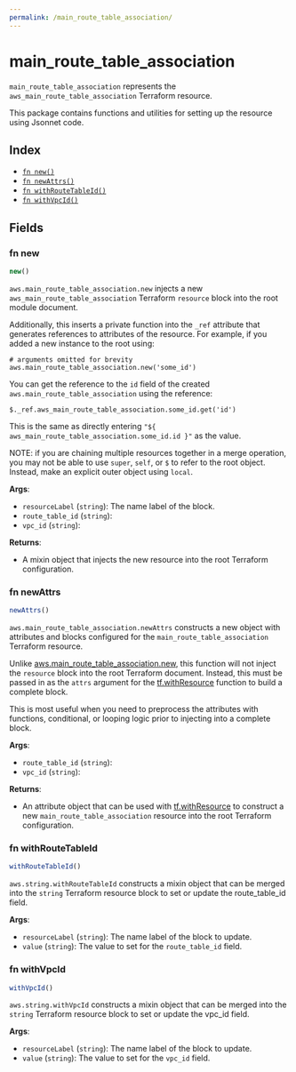 ```yaml
---
permalink: /main_route_table_association/
---
```


# main_route_table_association

`main_route_table_association` represents the `aws_main_route_table_association` Terraform resource.



This package contains functions and utilities for setting up the resource using Jsonnet code.


## Index

* [`fn new()`](#fn-new)
* [`fn newAttrs()`](#fn-newattrs)
* [`fn withRouteTableId()`](#fn-withroutetableid)
* [`fn withVpcId()`](#fn-withvpcid)

## Fields

### fn new

```ts
new()
```


`aws.main_route_table_association.new` injects a new `aws_main_route_table_association` Terraform `resource`
block into the root module document.

Additionally, this inserts a private function into the `_ref` attribute that generates references to attributes of the
resource. For example, if you added a new instance to the root using:

    # arguments omitted for brevity
    aws.main_route_table_association.new('some_id')

You can get the reference to the `id` field of the created `aws.main_route_table_association` using the reference:

    $._ref.aws_main_route_table_association.some_id.get('id')

This is the same as directly entering `"${ aws_main_route_table_association.some_id.id }"` as the value.

NOTE: if you are chaining multiple resources together in a merge operation, you may not be able to use `super`, `self`,
or `$` to refer to the root object. Instead, make an explicit outer object using `local`.

**Args**:
  - `resourceLabel` (`string`): The name label of the block.
  - `route_table_id` (`string`): 
  - `vpc_id` (`string`): 

**Returns**:
- A mixin object that injects the new resource into the root Terraform configuration.


### fn newAttrs

```ts
newAttrs()
```


`aws.main_route_table_association.newAttrs` constructs a new object with attributes and blocks configured for the `main_route_table_association`
Terraform resource.

Unlike [aws.main_route_table_association.new](#fn-mainroutetableassociationnew), this function will not inject the `resource`
block into the root Terraform document. Instead, this must be passed in as the `attrs` argument for the
[tf.withResource](https://github.com/tf-libsonnet/core/tree/main/docs#fn-withresource) function to build a complete block.

This is most useful when you need to preprocess the attributes with functions, conditional, or looping logic prior to
injecting into a complete block.

**Args**:
  - `route_table_id` (`string`): 
  - `vpc_id` (`string`): 

**Returns**:
  - An attribute object that can be used with [tf.withResource](https://github.com/tf-libsonnet/core/tree/main/docs#fn-withresource) to construct a new `main_route_table_association` resource into the root Terraform configuration.


### fn withRouteTableId

```ts
withRouteTableId()
```

`aws.string.withRouteTableId` constructs a mixin object that can be merged into the `string`
Terraform resource block to set or update the route_table_id field.



**Args**:
  - `resourceLabel` (`string`): The name label of the block to update.
  - `value` (`string`): The value to set for the `route_table_id` field.


### fn withVpcId

```ts
withVpcId()
```

`aws.string.withVpcId` constructs a mixin object that can be merged into the `string`
Terraform resource block to set or update the vpc_id field.



**Args**:
  - `resourceLabel` (`string`): The name label of the block to update.
  - `value` (`string`): The value to set for the `vpc_id` field.
